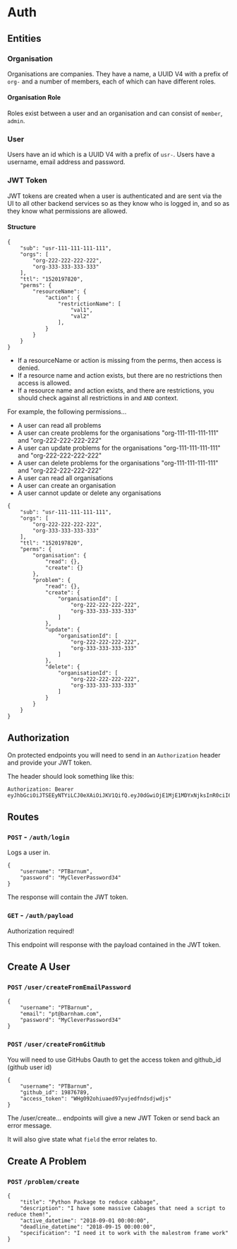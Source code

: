 # Auth

## Entities

### Organisation

Organisations are companies.
They have a name, a UUID V4 with a prefix of `org-` and a number of members, each of which can have different roles.

#### Organisation Role

Roles exist between a user and an organisation and can consist of `member`, `admin`.

### User

Users have an id which is a UUID V4 with a prefix of `usr-`.
Users have a username, email address and password.

### JWT Token

JWT tokens are created when a user is authenticated and are sent via the UI to all other backend services so as they know who is logged in, and so as they know what permissions are allowed.

#### Structure

```
{
	"sub": "usr-111-111-111-111",
	"orgs": [
		"org-222-222-222-222",
		"org-333-333-333-333"
	],
	"ttl": "1520197820",
	"perms": {
		"resourceName": {
			"action": {
				"restrictionName": [
					"val1",
					"val2"
				],
			}
		}
	}
}
```

- If a resourceName or action is missing from the perms, then access is denied.
- If a resource name and action exists, but there are no restrictions then access is allowed.
- If a resource name and action exists, and there are restrictions, you should check against all restrictions in and `AND` context.

For example, the following permissions...

- A user can read all problems
- A user can create problems for the organisations "org-111-111-111-111" and "org-222-222-222-222"
- A user can update problems for the organisations "org-111-111-111-111" and "org-222-222-222-222"
- A user can delete problems for the organisations "org-111-111-111-111" and "org-222-222-222-222"
- A user can read all organisations
- A user can create an organisation
- A user cannot update or delete any organisations

```
{
	"sub": "usr-111-111-111-111",
	"orgs": [
		"org-222-222-222-222",
		"org-333-333-333-333"
	],
	"ttl": "1520197820",
	"perms": {
		"organisation": {
			"read": {},
			"create": {}
		},
		"problem": {
			"read": {},
			"create": {
				"organisationId": [
					"org-222-222-222-222",
					"org-333-333-333-333"
				]
			},
			"update": {
				"organisationId": [
					"org-222-222-222-222",
					"org-333-333-333-333"
				]
			},
			"delete": {
				"organisationId": [
					"org-222-222-222-222",
					"org-333-333-333-333"
				]
			}
		}
	}
}
```

## Authorization

On protected endpoints you will need to send in an `Authorization` header and provide your JWT token.

The header should look something like this:

```
Authorization: Bearer eyJhbGciOiJTSEEyNTYiLCJ0eXAiOiJKV1QifQ.eyJ0dGwiOjE1MjE1MDYxNjksInR0ciI6MTUyMTUwOTc2OSwiZGF0YSI6eyJuYW1lIjoiVG9tbXkgQnVtIEJ1bSIsInVzZXJuYW1lIjoidG9tIiwicGVybXMiOnsib3JnYW5pc2F0aW9ucyI6eyJjcmVhdGUiOnt9LCJyZWFkIjp7fSwidXBkYXRlIjp7fSwiZGVsZXRlIjp7fX0sIm1lbWJlcnMiOnsiY3JlYXRlIjp7fSwicmVhZCI6e30sInVwZGF0ZSI6e30sImRlbGV0ZSI6e319LCJwcm9ibGVtIjp7ImNyZWF0ZSI6e30sInJlYWQiOnt9LCJ1cGRhdGUiOnt9LCJkZWxldGUiOnt9fSwicGxlZGdlIjp7ImNyZWF0ZSI6e30sInJlYWQiOnt9LCJ1cGRhdGUiOnt9LCJkZWxldGUiOnt9fX19fQ.793a682302c81bc1f2e2e50d0b4870f0c3215eb9411d03a606894bb738dde51f
```

## Routes

### `POST` - `/auth/login`

Logs a user in.


```
{
    "username": "PTBarnum",
    "password": "MyCleverPassword34"
}
```

The response will contain the JWT token.

### `GET` - `/auth/payload`

Authorization required!

This endpoint will response with the payload contained in the JWT token.

## Create A User

### `POST`  `/user/createFromEmailPassword`
```
{
    "username": "PTBarnum",
    "email": "pt@barnham.com",
    "password": "MyCleverPassword34"
}
```

### `POST`  `/user/createFromGitHub`
You will need to use GitHubs Oauth to get the access token and github_id (github user id)
```
{
    "username": "PTBarnum",
    "github_id": 19876789,
    "access_token": "WHg092ohiuaed97yujedfndsdjwdjs"
}
```

The /user/create... endpoints will give a new JWT Token or send back an error message.

It will also give state what `field` the error relates to.

## Create A Problem

### `POST`  `/problem/create`
```
{
    "title": "Python Package to reduce cabbage",
    "description": "I have some massive Cabages that need a script to reduce them!",
    "active_datetime": "2018-09-01 00:00:00",
    "deadline_datetime": "2018-09-15 00:00:00",
    "specification": "I need it to work with the malestrom frame work"
}